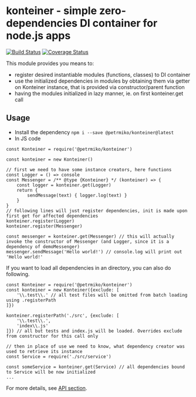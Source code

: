 # konteiner - simple zero-dependencies DI container for node.js apps

[![Build Status](https://travis-ci.com/petrmiko/konteiner.svg?branch=master)](https://travis-ci.com/petrmiko/konteiner)
[![Coverage Status](https://coveralls.io/repos/github/petrmiko/konteiner/badge.svg)](https://coveralls.io/github/petrmiko/konteiner)

This module provides you means to:
- register desired instantiable modules (functions, classes) to DI container
- use the initialized dependencies in modules by obtaining them via getter on Konteiner instance, that is provided via constructor/parent function
- having the modules initialized in lazy manner, ie. on first konteiner.get call

## Usage

- Install the dependency
	`npm i --save @petrmiko/konteiner@latest`
- In JS code
```
const Konteiner = require('@petrmiko/konteiner')

const konteiner = new Konteiner()

// first we need to have some instance creators, here functions
const Logger = () => console
const Messenger = /** @type {Konteiner} */ (konteiner) => {
	const logger = konteiner.get(Logger)
	return {
		sendMessage(text) { logger.log(text) }
	}
}
// following lines will just register dependencies, init is made upon first get for affected dependencies
konteiner.register(Logger)
konteiner.register(Messenger)

const messenger = konteiner.get(Messenger) // this will actually invoke the constructor of Messenger (and Logger, since it is a dependency of demoMessenger)
messenger.sendMessage('Hello world!') // console.log will print out 'Hello world!'
```

If you want to load all dependencies in an directory, you can also do following.
```
const Konteiner = require('@petrmiko/konteiner')
const konteiner = new Konteiner({exclude: [
	'\\.test\\.' // all test files will be omitted from batch loading using .registerPath
]})

konteiner.registerPath('./src', {exclude: [
	'\\.test\\.',
	'index\\.js'
]}) // all but tests and index.js will be loaded. Overrides exclude from constructor for this call only

// then in place of use we need to know, what dependency creator was used to retrieve its instance
const Service = require('./src/service')

const someService = konteiner.get(Service) // all dependencies bound to Service will be now initialized
...
```

For more details, see [API section](./docs/api.md).
